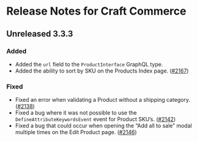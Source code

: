 # Release Notes for Craft Commerce

## Unreleased 3.3.3

### Added
- Added the `url` field to the `ProductInterface` GraphQL type.
- Added the ability to sort by SKU on the Products Index page. ([#2167](https://github.com/craftcms/commerce/issues/2167))

### Fixed
- Fixed an error when validating a Product without a shipping category. ([#2138](https://github.com/craftcms/commerce/issues/2138))
- Fixed a bug where it was not possible to use the `DefineAttributeKeywordsEvent` event for Product SKU’s. ([#2142](https://github.com/craftcms/commerce/issues/2142))
- Fixed a bug that could occur when opening the “Add all to sale” modal multiple times on the Edit Product page. ([#2146](https://github.com/craftcms/commerce/issues/2146))